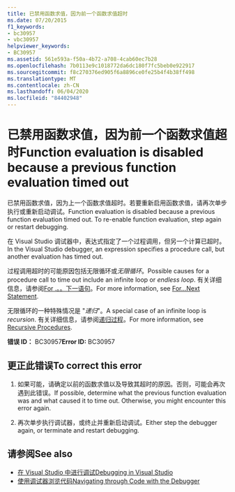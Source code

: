 ```yaml
---
title: 已禁用函数求值，因为前一个函数求值超时
ms.date: 07/20/2015
f1_keywords:
- bc30957
- vbc30957
helpviewer_keywords:
- BC30957
ms.assetid: 561e593a-f50a-4b72-a708-4cab60ec7b28
ms.openlocfilehash: 7b0113e9c1018772da6dc180f7fc5beb0e922917
ms.sourcegitcommit: f8c270376ed905f6a8896ce0fe25b4f4b38ff498
ms.translationtype: MT
ms.contentlocale: zh-CN
ms.lasthandoff: 06/04/2020
ms.locfileid: "84402948"
---
```

# <a name="function-evaluation-is-disabled-because-a-previous-function-evaluation-timed-out"></a><span data-ttu-id="86098-102">已禁用函数求值，因为前一个函数求值超时</span><span class="sxs-lookup"><span data-stu-id="86098-102">Function evaluation is disabled because a previous function evaluation timed out</span></span>
<span data-ttu-id="86098-103">已禁用函数求值，因为上一个函数求值超时。若要重新启用函数求值，请再次单步执行或重新启动调试。</span><span class="sxs-lookup"><span data-stu-id="86098-103">Function evaluation is disabled because a previous function evaluation timed out. To re-enable function evaluation, step again or restart debugging.</span></span>  
  
 <span data-ttu-id="86098-104">在 Visual Studio 调试器中，表达式指定了一个过程调用，但另一个计算已超时。</span><span class="sxs-lookup"><span data-stu-id="86098-104">In the Visual Studio debugger, an expression specifies a procedure call, but another evaluation has timed out.</span></span>  
  
 <span data-ttu-id="86098-105">过程调用超时的可能原因包括无限循环或*无限循环*。</span><span class="sxs-lookup"><span data-stu-id="86098-105">Possible causes for a procedure call to time out include an infinite loop or *endless loop*.</span></span> <span data-ttu-id="86098-106">有关详细信息，请参阅[For .。。下一语句](../statements/for-next-statement.md)。</span><span class="sxs-lookup"><span data-stu-id="86098-106">For more information, see [For...Next Statement](../statements/for-next-statement.md).</span></span>  
  
 <span data-ttu-id="86098-107">无限循环的一种特殊情况是 "*递归*"。</span><span class="sxs-lookup"><span data-stu-id="86098-107">A special case of an infinite loop is *recursion*.</span></span> <span data-ttu-id="86098-108">有关详细信息，请参阅[递归过程](../../programming-guide/language-features/procedures/recursive-procedures.md)。</span><span class="sxs-lookup"><span data-stu-id="86098-108">For more information, see [Recursive Procedures](../../programming-guide/language-features/procedures/recursive-procedures.md).</span></span>  
  
 <span data-ttu-id="86098-109">**错误 ID：** BC30957</span><span class="sxs-lookup"><span data-stu-id="86098-109">**Error ID:** BC30957</span></span>  
  
## <a name="to-correct-this-error"></a><span data-ttu-id="86098-110">更正此错误</span><span class="sxs-lookup"><span data-stu-id="86098-110">To correct this error</span></span>  
  
1. <span data-ttu-id="86098-111">如果可能，请确定以前的函数求值以及导致其超时的原因。否则，可能会再次遇到此错误。</span><span class="sxs-lookup"><span data-stu-id="86098-111">If possible, determine what the previous function evaluation was and what caused it to time out. Otherwise, you might encounter this error again.</span></span>  
  
2. <span data-ttu-id="86098-112">再次单步执行调试器，或终止并重新启动调试。</span><span class="sxs-lookup"><span data-stu-id="86098-112">Either step the debugger again, or terminate and restart debugging.</span></span>  
  
## <a name="see-also"></a><span data-ttu-id="86098-113">请参阅</span><span class="sxs-lookup"><span data-stu-id="86098-113">See also</span></span>

- [<span data-ttu-id="86098-114">在 Visual Studio 中进行调试</span><span class="sxs-lookup"><span data-stu-id="86098-114">Debugging in Visual Studio</span></span>](/visualstudio/debugger/debugger-feature-tour)
- [<span data-ttu-id="86098-115">使用调试器浏览代码</span><span class="sxs-lookup"><span data-stu-id="86098-115">Navigating through Code with the Debugger</span></span>](/visualstudio/debugger/navigating-through-code-with-the-debugger)
